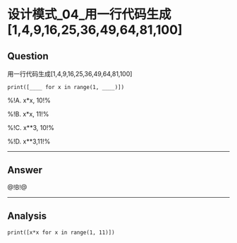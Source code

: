 # 设计模式_04_用一行代码生成[1,4,9,16,25,36,49,64,81,100]

## Question

用一行代码生成[1,4,9,16,25,36,49,64,81,100]

```
print([____ for x in range(1, ____)])
```

%!A. x*x, 10!%

%!B. x*x, 11!%

%!C. x**3, 10!%

%!D. x**3,11!%

------

## Answer

@!B!@

------
## Analysis
```
print([x*x for x in range(1, 11)])
```


